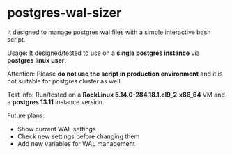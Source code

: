 # postgres-wal-sizer
It designed to manage postgres wal files with a simple interactive bash script.

Usage: 
It designed/tested to use on a <b>single postgres instance</b> via <b>postgres linux user</b>.

Attention: 
Please <b>do not use the script in production environment</b> and it is not suitable for postgres cluster as well.

Test info: 
Run/tested on a <b>RockLinux 5.14.0-284.18.1.el9_2.x86_64</b> VM and a <b>postgres 13.11</b> instance version.

Future plans:
* Show current WAL settings
* Check new settings before changing them
* Add new variables for WAL management
